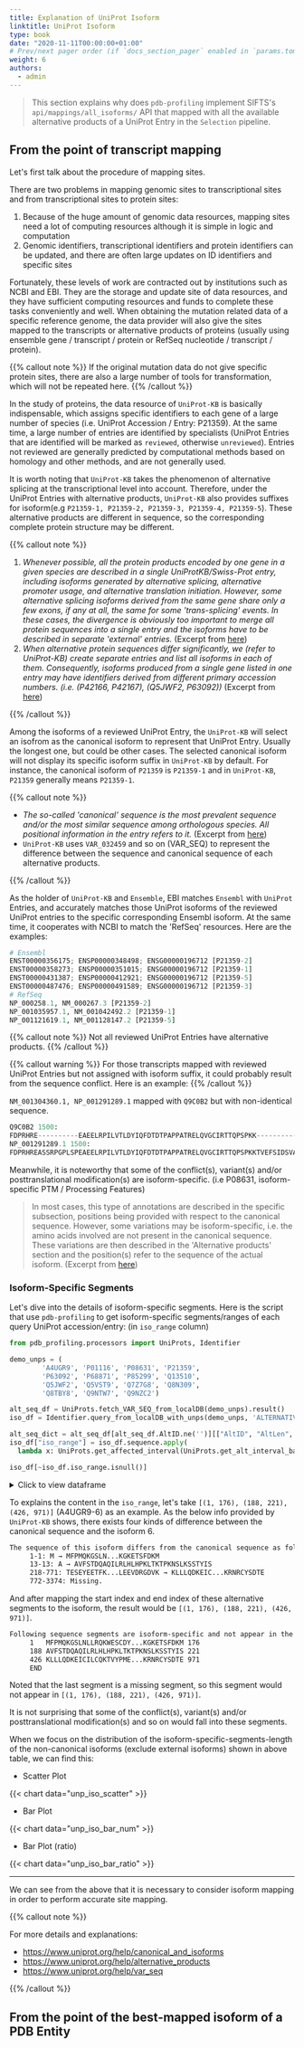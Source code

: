 ```yaml
---
title: Explanation of UniProt Isoform
linktitle: UniProt Isoform
type: book
date: "2020-11-11T00:00:00+01:00"
# Prev/next pager order (if `docs_section_pager` enabled in `params.toml`)
weight: 6
authors:
  - admin
---
```


<style>
table.dataframe {
    display: block;
    overflow-x: auto;
    white-space: nowrap;
    overflow-y: auto;
    height: 200px;
}
</style>

> This section explains why does `pdb-profiling` implement SIFTS's `api/mappings/all_isoforms/` API that mapped with all the available alternative products of a UniProt Entry in the `Selection` pipeline.

## From the point of transcript mapping

Let's first talk about the procedure of mapping sites.

There are two problems in mapping genomic sites to transcriptional sites and from transcriptional sites to protein sites:

1. Because of the huge amount of genomic data resources, mapping sites need a lot of computing resources although it is simple in logic and computation
2. Genomic identifiers, transcriptional identifiers and protein identifiers can be updated, and there are often large updates on ID identifiers and specific sites

Fortunately, these levels of work are contracted out by institutions such as NCBI and EBI. They are the storage and update site of data resources, and they have sufficient computing resources and funds to complete these tasks conveniently and well. When obtaining the mutation related data of a specific reference genome, the data provider will also give the sites mapped to the transcripts or alternative products of proteins (usually using ensemble gene / transcript / protein or RefSeq nucleotide / transcript / protein).

{{% callout note %}}
If the original mutation data do not give specific protein sites, there are also a large number of tools for transformation, which will not be repeated here.
{{% /callout %}}

In the study of proteins, the data resource of `UniProt-KB` is basically indispensable, which assigns specific identifiers to each gene of a large number of species (i.e. UniProt Accession / Entry: P21359). At the same time, a large number of entries are identified by specialists (UniProt Entries that are identified will be marked as `reviewed`, otherwise `unreviewed`). Entries not reviewed are generally predicted by computational methods based on homology and other methods, and are not generally used.

It is worth noting that `UniProt-KB` takes the phenomenon of alternative splicing at the transcriptional level into account. Therefore, under the UniProt Entries with alternative products, `UniProt-KB` also provides suffixes for isoform(e.g `P21359-1, P21359-2, P21359-3, P21359-4, P21359-5`). These alternative products are different in sequence, so the corresponding complete protein structure may be different.

{{% callout note %}}

1. *Whenever possible, all the protein products encoded by one gene in a given species are described in a single UniProtKB/Swiss-Prot entry, including isoforms generated by alternative splicing, alternative promoter usage, and alternative translation initiation. However, some alternative splicing isoforms derived from the same gene share only a few exons, if any at all, the same for some 'trans-splicing' events. In these cases, the divergence is obviously too important to merge all protein sequences into a single entry and the isoforms have to be described in separate 'external' entries.* (Excerpt from [here](https://www.uniprot.org/help/canonical_and_isoforms))
2. *When alternative protein sequences differ significantly, we (refer to UniProt-KB) create separate entries and list all isoforms in each of them. Consequently, isoforms produced from a single gene listed in one entry may have identifiers derived from different primary accession numbers. (i.e. (P42166, P42167), (Q5JWF2, P63092))* (Excerpt from [here](https://www.uniprot.org/help/alternative_products))

{{% /callout %}}

Among the isoforms of a reviewed UniProt Entry, the `UniProt-KB` will select an isofrom as the canonical isoform to represent that UniProt Entry. Usually the longest one, but could be other cases. The selected canonical isoform will not display its specific isoform suffix in `UniProt-KB` by default. For instance, the canonical isoform of `P21359` is `P21359-1` and in `UniProt-KB`, `P21359` generally means `P21359-1`.

{{% callout note %}}

* *The so-called 'canonical' sequence is the most prevalent sequence and/or the most similar sequence among orthologous species. All positional information in the entry refers to it.* (Excerpt from [here](https://www.uniprot.org/help/alternative_products))
* `UniProt-KB` uses `VAR_032459` and so on (VAR_SEQ) to represent the difference between the sequence and canonical sequence of each alternative products.

{{% /callout %}}

As the holder of `UniProt-KB` and `Ensemble`, EBI matches `Ensembl` with `UniProt` Entries, and accurately matches those UniProt isoforms of the reviewed UniProt entries to the specific corresponding Ensembl isoform. At the same time, it cooperates with NCBI to match the 'RefSeq' resources. Here are the examples:

```python
# Ensembl
ENST00000356175; ENSP00000348498; ENSG00000196712 [P21359-2]
ENST00000358273; ENSP00000351015; ENSG00000196712 [P21359-1]
ENST00000431387; ENSP00000412921; ENSG00000196712 [P21359-5]
ENST00000487476; ENSP00000491589; ENSG00000196712 [P21359-3]
# RefSeq
NP_000258.1, NM_000267.3 [P21359-2]
NP_001035957.1, NM_001042492.2 [P21359-1]
NP_001121619.1, NM_001128147.2 [P21359-5]
```

{{% callout note %}}
Not all reviewed UniProt Entries have alternative products.
{{% /callout %}}

{{% callout warning %}}
For those transcripts mapped with reviewed UniProt Entries but not assigned with isoform suffix, it could probably result from the sequence conflict. Here is an example:
{{% /callout %}}

`NM_001304360.1, NP_001291289.1` mapped with `Q9C0B2` but with non-identical sequence.

```python
Q9C0B2 1500:
FDPRHRE----------EAEELRPILVTLDYIQFDTDTPAPPATRELQVGCIRTTQPSPKK--------------------P---------------------D----HPLMVSALLQLRGDVKETY...
NP_001291289.1 1500:
FDPRHREASSRPGPLSPEAEELRPILVTLDYIQFDTDTPAPPATRELQVGCIRTTQPSPKKTVEFSIDSVASLQHKGFSIEPSRGSVERGQTKTISISWVPPADFDPDHPLMVSALLQLRGDVKETY...
```

Meanwhile, it is noteworthy that some of the conflict(s), variant(s) and/or posttranslational modification(s) are isoform-specific. (i.e P08631, isoform-specific PTM / Processing Features)

> In most cases, this type of annotations are described in the specific subsection, positions being provided with respect to the canonical sequence. However, some variations may be isoform-specific, i.e. the amino acids involved are not present in the canonical sequence. These variations are then described in the 'Alternative products' section and the position(s) refer to the sequence of the actual isoform. (Excerpt from [here](https://www.uniprot.org/help/alternative_products))

### Isoform-Specific Segments

Let's dive into the details of isoform-specific segments. Here is the script that use `pdb-profiling` to get isoform-specific segments/ranges of each query UniProt accession/entry: (in `iso_range` column) 


```python
from pdb_profiling.processors import UniProts, Identifier

demo_unps = (
        'A4UGR9', 'P01116', 'P08631', 'P21359',
        'P63092', 'P68871', 'P85299', 'Q13510',
        'Q5JWF2', 'Q5VST9', 'Q7Z7G8', 'Q8N309',
        'Q8TBY8', 'Q9NTW7', 'Q9NZC2')

alt_seq_df = UniProts.fetch_VAR_SEQ_from_localDB(demo_unps).result()
iso_df = Identifier.query_from_localDB_with_unps(demo_unps, 'ALTERNATIVE_PRODUCTS').result()

alt_seq_dict = alt_seq_df[alt_seq_df.AltID.ne('')][["AltID", "AltLen", "AltRange"]].to_dict("list")
iso_df["iso_range"] = iso_df.sequence.apply(
  lambda x: UniProts.get_affected_interval(UniProts.get_alt_interval_base(x, alt_seq_dict)) if not isinstance(x, float) else x)

iso_df[~iso_df.iso_range.isnull()]
```

<details>
  <summary>Click to view dataframe</summary>
  <table class="dataframe">
    <thead>
      <tr style="text-align: right;">
        <th></th>
        <th>accession</th>
        <th>else_iso</th>
        <th>isoform</th>
        <th>name</th>
        <th>sequence</th>
        <th>sequenceStatus</th>
        <th>synonyms</th>
        <th>alt_range</th>
      </tr>
    </thead>
    <tbody>
      <tr>
        <th>1</th>
        <td>Q5VST9</td>
        <td>NaN</td>
        <td>Q5VST9-2</td>
        <td>2</td>
        <td>[VSP_018436]</td>
        <td>described</td>
        <td>NaN</td>
        <td>[(5753, 5754)]</td>
      </tr>
      <tr>
        <th>2</th>
        <td>Q5VST9</td>
        <td>NaN</td>
        <td>Q5VST9-3</td>
        <td>3</td>
        <td>[VSP_018437, VSP_018438]</td>
        <td>described</td>
        <td>unc-89-like</td>
        <td>[(6221, 6620)]</td>
      </tr>
      <tr>
        <th>3</th>
        <td>Q5VST9</td>
        <td>NaN</td>
        <td>Q5VST9-5</td>
        <td>4</td>
        <td>[VSP_020086, VSP_020087]</td>
        <td>described</td>
        <td>NaN</td>
        <td>[(3888, 3911)]</td>
      </tr>
      <tr>
        <th>4</th>
        <td>Q5VST9</td>
        <td>NaN</td>
        <td>Q5VST9-6</td>
        <td>5</td>
        <td>[VSP_026970]</td>
        <td>described</td>
        <td>NaN</td>
        <td>[(3886, 4401)]</td>
      </tr>
      <tr>
        <th>6</th>
        <td>Q5JWF2</td>
        <td>NaN</td>
        <td>Q5JWF2-2</td>
        <td>XLas-2</td>
        <td>[VSP_052174]</td>
        <td>described</td>
        <td>NaN</td>
        <td>[(714, 715)]</td>
      </tr>
      <tr>
        <th>7</th>
        <td>Q5JWF2</td>
        <td>NaN</td>
        <td>Q5JWF2-3</td>
        <td>XLas-3</td>
        <td>[VSP_052173, VSP_052175]</td>
        <td>described</td>
        <td>NaN</td>
        <td>[(691, 752)]</td>
      </tr>
      <tr>
        <th>15</th>
        <td>P21359</td>
        <td>NaN</td>
        <td>P21359-3</td>
        <td>3</td>
        <td>[VSP_001629, VSP_001630]</td>
        <td>described</td>
        <td>None</td>
        <td>[(548, 551)]</td>
      </tr>
      <tr>
        <th>16</th>
        <td>P21359</td>
        <td>NaN</td>
        <td>P21359-4</td>
        <td>4</td>
        <td>[VSP_001631, VSP_001632]</td>
        <td>described</td>
        <td>None</td>
        <td>[(1591, 1598)]</td>
      </tr>
      <tr>
        <th>17</th>
        <td>P21359</td>
        <td>NaN</td>
        <td>P21359-5</td>
        <td>5</td>
        <td>[VSP_043467, VSP_043468]</td>
        <td>described</td>
        <td>None</td>
        <td>[(574, 593)]</td>
      </tr>
      <tr>
        <th>18</th>
        <td>P21359</td>
        <td>NaN</td>
        <td>P21359-6</td>
        <td>6</td>
        <td>[VSP_001628, VSP_053587]</td>
        <td>described</td>
        <td>None</td>
        <td>[(2771, 2789)]</td>
      </tr>
      <tr>
        <th>20</th>
        <td>P63092</td>
        <td>[P04895-2]</td>
        <td>P63092-2</td>
        <td>Gnas-2</td>
        <td>[VSP_001833, VSP_001834]</td>
        <td>described</td>
        <td>[Alpha-S1, GNASs, Alpha-S-short]</td>
        <td>[(71, 72)]</td>
      </tr>
      <tr>
        <th>21</th>
        <td>P63092</td>
        <td>NaN</td>
        <td>P63092-3</td>
        <td>3</td>
        <td>[VSP_026616, VSP_026617]</td>
        <td>described</td>
        <td>NaN</td>
        <td>[(71, 71)]</td>
      </tr>
      <tr>
        <th>26</th>
        <td>P63092</td>
        <td>NaN</td>
        <td>P63092-4</td>
        <td>4</td>
        <td>[VSP_047325]</td>
        <td>described</td>
        <td>NaN</td>
        <td>[(86, 87)]</td>
      </tr>
      <tr>
        <th>32</th>
        <td>P85299</td>
        <td>[Q9NSG0-8]</td>
        <td>P85299-2</td>
        <td>2</td>
        <td>[VSP_001646, VSP_001648]</td>
        <td>described</td>
        <td>NaN</td>
        <td>[(1, 6)]</td>
      </tr>
      <tr>
        <th>35</th>
        <td>P85299</td>
        <td>NaN</td>
        <td>P85299-5</td>
        <td>5</td>
        <td>[VSP_045883]</td>
        <td>described</td>
        <td>NaN</td>
        <td>[(1, 28)]</td>
      </tr>
      <tr>
        <th>37</th>
        <td>Q13510</td>
        <td>NaN</td>
        <td>Q13510-2</td>
        <td>2</td>
        <td>[VSP_037504]</td>
        <td>described</td>
        <td>None</td>
        <td>[(1, 42)]</td>
      </tr>
      <tr>
        <th>38</th>
        <td>Q13510</td>
        <td>NaN</td>
        <td>Q13510-3</td>
        <td>3</td>
        <td>[VSP_037504, VSP_046284, VSP_046285]</td>
        <td>described</td>
        <td>None</td>
        <td>[(1, 42), (58, 65)]</td>
      </tr>
      <tr>
        <th>41</th>
        <td>Q8N309</td>
        <td>NaN</td>
        <td>Q8N309-3</td>
        <td>3</td>
        <td>[VSP_029636, VSP_029637]</td>
        <td>described</td>
        <td>None</td>
        <td>[(36, 92)]</td>
      </tr>
      <tr>
        <th>43</th>
        <td>P01116</td>
        <td>[P01118-1]</td>
        <td>P01116-2</td>
        <td>2B</td>
        <td>[VSP_011140, VSP_011141]</td>
        <td>described</td>
        <td>K-Ras4B</td>
        <td>[(151, 153), (165, 188)]</td>
      </tr>
      <tr>
        <th>45</th>
        <td>Q9NZC2</td>
        <td>NaN</td>
        <td>Q9NZC2-2</td>
        <td>2</td>
        <td>[VSP_010792]</td>
        <td>described</td>
        <td>TREM-2V</td>
        <td>[(162, 219)]</td>
      </tr>
      <tr>
        <th>46</th>
        <td>Q9NZC2</td>
        <td>NaN</td>
        <td>Q9NZC2-3</td>
        <td>3</td>
        <td>[VSP_010793]</td>
        <td>described</td>
        <td>NaN</td>
        <td>[(162, 222)]</td>
      </tr>
      <tr>
        <th>48</th>
        <td>Q7Z7G8</td>
        <td>NaN</td>
        <td>Q7Z7G8-2</td>
        <td>2</td>
        <td>[VSP_009408]</td>
        <td>described</td>
        <td>2A</td>
        <td>[(1386, 1408)]</td>
      </tr>
      <tr>
        <th>49</th>
        <td>Q7Z7G8</td>
        <td>NaN</td>
        <td>Q7Z7G8-3</td>
        <td>3</td>
        <td>[VSP_009409, VSP_009410]</td>
        <td>described</td>
        <td>NaN</td>
        <td>[(1386, 1427)]</td>
      </tr>
      <tr>
        <th>50</th>
        <td>Q7Z7G8</td>
        <td>NaN</td>
        <td>Q7Z7G8-4</td>
        <td>4</td>
        <td>[VSP_009406, VSP_009407]</td>
        <td>described</td>
        <td>NaN</td>
        <td>[(839, 863)]</td>
      </tr>
      <tr>
        <th>51</th>
        <td>Q7Z7G8</td>
        <td>NaN</td>
        <td>Q7Z7G8-5</td>
        <td>5</td>
        <td>[VSP_009404, VSP_009405]</td>
        <td>described</td>
        <td>NaN</td>
        <td>[(403, 415)]</td>
      </tr>
      <tr>
        <th>54</th>
        <td>Q9NTW7</td>
        <td>NaN</td>
        <td>Q9NTW7-2</td>
        <td>4</td>
        <td>[VSP_007285, VSP_007286]</td>
        <td>described</td>
        <td>ZNF338</td>
        <td>[(1, 35)]</td>
      </tr>
      <tr>
        <th>55</th>
        <td>Q9NTW7</td>
        <td>NaN</td>
        <td>Q9NTW7-3</td>
        <td>5</td>
        <td>[VSP_038213, VSP_038214]</td>
        <td>described</td>
        <td>NaN</td>
        <td>[(411, 415)]</td>
      </tr>
      <tr>
        <th>56</th>
        <td>Q9NTW7</td>
        <td>NaN</td>
        <td>Q9NTW7-4</td>
        <td>6</td>
        <td>[VSP_046896, VSP_046897, VSP_046898]</td>
        <td>described</td>
        <td>NaN</td>
        <td>[(16, 16), (255, 679)]</td>
      </tr>
      <tr>
        <th>57</th>
        <td>Q9NTW7</td>
        <td>NaN</td>
        <td>Q9NTW7-5</td>
        <td>1</td>
        <td>[VSP_046897, VSP_046898]</td>
        <td>described</td>
        <td>NaN</td>
        <td>[(257, 681)]</td>
      </tr>
      <tr>
        <th>58</th>
        <td>Q9NTW7</td>
        <td>NaN</td>
        <td>Q9NTW7-6</td>
        <td>2</td>
        <td>[VSP_060092, VSP_046897, VSP_046898]</td>
        <td>described</td>
        <td>NaN</td>
        <td>[(203, 627)]</td>
      </tr>
      <tr>
        <th>60</th>
        <td>Q8TBY8</td>
        <td>NaN</td>
        <td>Q8TBY8-1</td>
        <td>1</td>
        <td>[VSP_060105, VSP_060108]</td>
        <td>described</td>
        <td>None</td>
        <td>[(481, 486), (1009, 1022)]</td>
      </tr>
      <tr>
        <th>62</th>
        <td>Q8TBY8</td>
        <td>NaN</td>
        <td>Q8TBY8-4</td>
        <td>4</td>
        <td>[VSP_060104, VSP_060107]</td>
        <td>described</td>
        <td>None</td>
        <td>[(778, 798)]</td>
      </tr>
      <tr>
        <th>65</th>
        <td>A4UGR9</td>
        <td>NaN</td>
        <td>A4UGR9-3</td>
        <td>3</td>
        <td>[VSP_030847, VSP_030848]</td>
        <td>described</td>
        <td>None</td>
        <td>[(3344, 3345)]</td>
      </tr>
      <tr>
        <th>66</th>
        <td>A4UGR9</td>
        <td>NaN</td>
        <td>A4UGR9-4</td>
        <td>4</td>
        <td>[VSP_035717, VSP_035719, VSP_035720]</td>
        <td>described</td>
        <td>None</td>
        <td>[(1, 176), (393, 938)]</td>
      </tr>
      <tr>
        <th>67</th>
        <td>A4UGR9</td>
        <td>NaN</td>
        <td>A4UGR9-5</td>
        <td>5</td>
        <td>[VSP_035719, VSP_035720]</td>
        <td>described</td>
        <td>None</td>
        <td>[(218, 763)]</td>
      </tr>
      <tr>
        <th>68</th>
        <td>A4UGR9</td>
        <td>NaN</td>
        <td>A4UGR9-6</td>
        <td>6</td>
        <td>[VSP_035717, VSP_035718, VSP_035719, VSP_035720]</td>
        <td>described</td>
        <td>None</td>
        <td>[(1, 176), (188, 221), (426, 971)]</td>
      </tr>
      <tr>
        <th>69</th>
        <td>A4UGR9</td>
        <td>NaN</td>
        <td>A4UGR9-7</td>
        <td>7</td>
        <td>[VSP_030846, VSP_035719, VSP_035720]</td>
        <td>described</td>
        <td>None</td>
        <td>[(171, 716)]</td>
      </tr>
      <tr>
        <th>70</th>
        <td>A4UGR9</td>
        <td>NaN</td>
        <td>A4UGR9-8</td>
        <td>8</td>
        <td>[VSP_035717]</td>
        <td>described</td>
        <td>None</td>
        <td>[(1, 176)]</td>
      </tr>
    </tbody>
  </table>
</details>

To explains the content in the `iso_range`, let's take `[(1, 176), (188, 221), (426, 971)]` (A4UGR9-6) as an example. As the below info provided by `UniProt-KB` shows, there exists four kinds of difference between the canonical sequence and the isoform 6.

```txt
The sequence of this isoform differs from the canonical sequence as follows:
     1-1: M → MFPMQKGSLN...KGKETSFDKM
     13-13: A → AVFSTDQAQILRLHLHPKLTKTPKNSLKSSTYIS
     218-771: TESEYEETFK...LEEVDRGDVK → KLLLQDKEIC...KRNRCYSDTE
     772-3374: Missing.
```

And after mapping the start index and end index of these alternative segments to the isoform, the result would be `[(1, 176), (188, 221), (426, 971)]`.

```txt
Following sequence segments are isoform-specific and not appear in the canonical sequence:
     1   MFPMQKGSLNLLRQKWESCDY...KGKETSFDKM 176
     188 AVFSTDQAQILRLHLHPKLTKTPKNSLKSSTYIS 221
     426 KLLLQDKEICILCQKTVYPME...KRNRCYSDTE 971
     END
```

Noted that the last segment is a missing segment, so this segment would not appear in `[(1, 176), (188, 221), (426, 971)]`.

It is not surprising that some of the conflict(s), variant(s) and/or posttranslational modification(s) and so on would fall into these segments.

When we focus on the distribution of the isoform-specific-segments-length of the non-canonical isoforms (exclude external isoforms) shown in above table, we can find this:

* Scatter Plot

{{< chart data="unp_iso_scatter" >}}

* Bar Plot

{{< chart data="unp_iso_bar_num" >}}

* Bar Plot (ratio)

{{< chart data="unp_iso_bar_ratio" >}}

---

We can see from the above that it is necessary to consider isoform mapping in order to perform accurate site mapping.

{{% callout note %}}

For more details and explanations:

* <https://www.uniprot.org/help/canonical_and_isoforms>
* <https://www.uniprot.org/help/alternative_products>
* <https://www.uniprot.org/help/var_seq>

{{% /callout %}}


## From the point of the best-mapped isoform of a PDB Entity